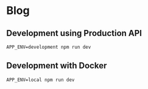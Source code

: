 # Blog

## Development using Production API

```
APP_ENV=development npm run dev
```

## Development with Docker

```
APP_ENV=local npm run dev
```
